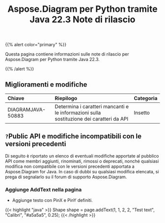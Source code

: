 ﻿---
title: Aspose.Diagram per Python tramite Java 22.3 Note di rilascio
type: docs
weight: 25
url: /it/java/aspose-diagram-for-python-via-java-22-3-release-notes/
---
{{% alert color="primary" %}}

Questa pagina contiene informazioni sulle note di rilascio per Aspose.Diagram per Python tramite Java 22.3.

{{% /alert %}}
## **Miglioramenti e modifiche**  ##

|**Chiave**|**Riepilogo**|**Categoria**|
|:- |:- |:- |
|DIAGRAMJAVA-50883|Determina i caratteri mancanti e le informazioni sulla sostituzione dei caratteri da API|Insetto|

## `?`**Public API e modifiche incompatibili con le versioni precedenti**
Di seguito è riportato un elenco di eventuali modifiche apportate al pubblico API come membri aggiunti, rinominati, rimossi o deprecati, nonché qualsiasi modifica non compatibile con le versioni precedenti apportata a Aspose.Diagram for Java. In caso di dubbi su qualsiasi modifica elencata, si prega di segnalarlo su il forum di supporto Aspose.Diagram.

### **Aggiunge AddText nella pagina**
- Aggiunge testo con PinX e PinY definiti.

{{< highlight "java" >}}
Shape shape = page.addText(1, 1, 2, 2, "Test text", "Calibri", "#a5a5a5", 0.25);
{{< /highlight >}}

